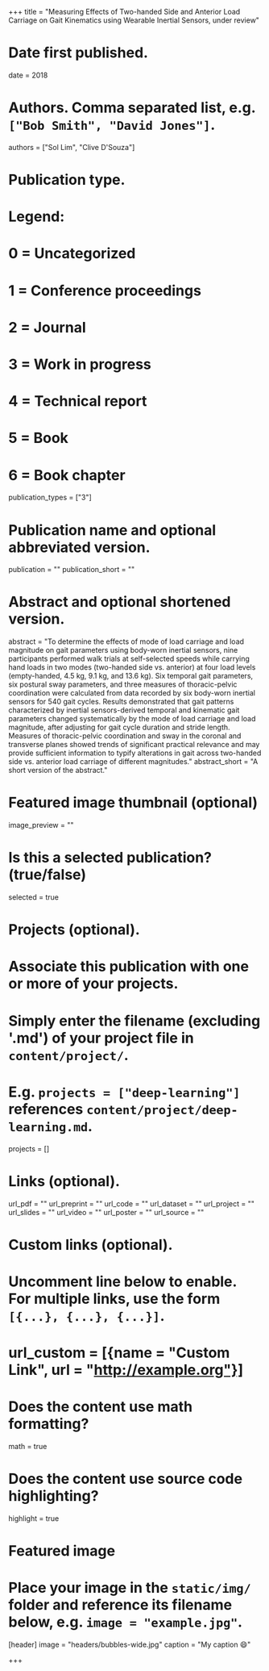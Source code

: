 +++
title = "Measuring Effects of Two-handed Side and Anterior Load Carriage on Gait Kinematics using Wearable Inertial Sensors, under review"

# Date first published.
date = 2018

# Authors. Comma separated list, e.g. `["Bob Smith", "David Jones"]`.
authors = ["Sol Lim", "Clive D'Souza"]

# Publication type.
# Legend:
# 0 = Uncategorized
# 1 = Conference proceedings
# 2 = Journal
# 3 = Work in progress
# 4 = Technical report
# 5 = Book
# 6 = Book chapter
publication_types = ["3"]

# Publication name and optional abbreviated version.
publication = ""
publication_short = ""

# Abstract and optional shortened version.
abstract = "To determine the effects of mode of load carriage and load magnitude on gait parameters using body-worn inertial sensors, nine participants performed walk trials at self-selected speeds while carrying hand loads in two modes (two-handed side vs. anterior) at four load levels (empty-handed, 4.5 kg, 9.1 kg, and 13.6 kg). Six temporal gait parameters, six postural sway parameters, and three measures of thoracic-pelvic coordination were calculated from data recorded by six body-worn inertial sensors for 540 gait cycles. Results demonstrated that gait patterns characterized by inertial sensors-derived temporal and kinematic gait parameters changed systematically by the mode of load carriage and load magnitude, after adjusting for gait cycle duration and stride length. Measures of thoracic-pelvic coordination and sway in the coronal and transverse planes showed trends of significant practical relevance and may provide sufficient information to typify alterations in gait across two-handed side vs. anterior load carriage of different magnitudes."
abstract_short = "A short version of the abstract."

# Featured image thumbnail (optional)
image_preview = ""

# Is this a selected publication? (true/false)
selected = true

# Projects (optional).
#   Associate this publication with one or more of your projects.
#   Simply enter the filename (excluding '.md') of your project file in `content/project/`.
#   E.g. `projects = ["deep-learning"]` references `content/project/deep-learning.md`.
projects = []

# Links (optional).
url_pdf = ""
url_preprint = ""
url_code = ""
url_dataset = ""
url_project = ""
url_slides = ""
url_video = ""
url_poster = ""
url_source = ""

# Custom links (optional).
#   Uncomment line below to enable. For multiple links, use the form `[{...}, {...}, {...}]`.
# url_custom = [{name = "Custom Link", url = "http://example.org"}]

# Does the content use math formatting?
math = true

# Does the content use source code highlighting?
highlight = true

# Featured image
# Place your image in the `static/img/` folder and reference its filename below, e.g. `image = "example.jpg"`.
[header]
image = "headers/bubbles-wide.jpg"
caption = "My caption 😄"

+++
